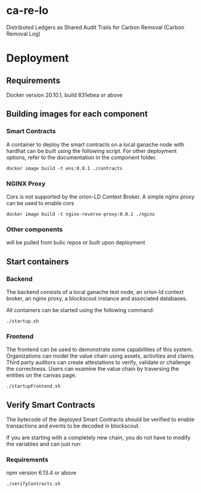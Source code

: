 # ca-re-lo
Distributed Ledgers as Shared Audit Trails for Carbon Removal (Carbon Removal Log)


# Deployment

## Requirements

Docker version 20.10.1, build 831ebea or above

## Building images for each component

### Smart Contracts

A container to deploy the smart contracts on a local ganache node with hardhat can be built using the following script. For other deployment options, refer to the documentation in the component folder.

```
docker image build -t ens:0.0.1 ./contracts
```

### NGINX Proxy

Cors is not supported by the orion-LD Context Broker. A simple nginx proxy can be used to enable cors

```
docker image build -t nginx-reverse-proxy:0.0.1 ./nginx
```

### Other components

will be pulled from bulic repos or built upon deployment

## Start containers

### Backend

The backend consists of a local ganache test node, an orion-ld context broker, an nginx proxy, a blockscout instance and associated databases.

All containers can be started using the following command:

```
./startup.sh
```

### Frontend

The frontend can be used to demonstrate some capabilities of this system. Organizations can model the value chain using assets, activities and claims. Third party auditors can create attestations to verify, validate or challenge the correctness. Users can examine the value chain by traversing the entities on the canvas page. 

```
./startupFrontend.sh
```

## Verify Smart Contracts

The bytecode of the deployed Smart Contracts should be verified to enable transactions and events to be decoded in blockscout.

If you are starting with a completely new chain, you do not have to modify the variables and can just run:

### Requirements

npm version 6.13.4 or above

```
./verifyContracts.sh
```
